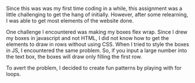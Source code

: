 Since this was was my first time coding in a while, this assignment was a little challenging to get the hang of initially. However, after some relearning, I was able to get most elements of the website done.

One challenge I encountered was making my boxes flex wrap. Since I drew my boxes in javascript and not HTML, I did not know how to get the elements to draw in rows without using CSS. When I tried to style the boxes in JS, I encountered the same problem. So, if you input a large number into the text box, the boxes will draw only filling the first row.

To avert the problem, I decided to create fun patterns by playing with for loops.
